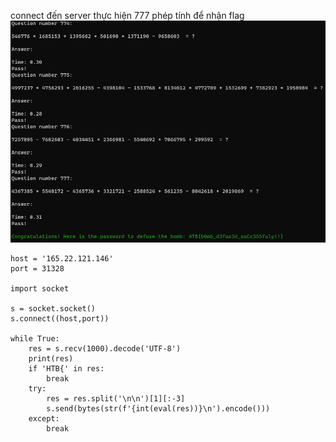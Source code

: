 connect đến server thực hiện 777 phép tính để nhận flag
![alt text](https://github.com/magnetohvcs/ctf/blob/main/ctf-hackthebox/Auth0-CTF/misc-Bomb/bomb.png)
```
host = '165.22.121.146'
port = 31328

import socket

s = socket.socket()
s.connect((host,port))

while True:
    res = s.recv(1000).decode('UTF-8')
    print(res)
    if 'HTB{' in res: 
        break
    try:
        res = res.split('\n\n')[1][:-3]
        s.send(bytes(str(f'{int(eval(res))}\n').encode()))
    except:
        break
```        

